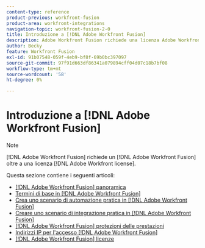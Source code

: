 ```yaml
---
content-type: reference
product-previous: workfront-fusion
product-area: workfront-integrations
navigation-topic: workfront-fusion-2-0
title: Introduzione a [!DNL Adobe Workfront Fusion]
description: Adobe Workfront Fusion richiede una licenza Adobe Workfront Fusion oltre a una licenza Adobe Workfront.
author: Becky
feature: Workfront Fusion
exl-id: 91b07548-059f-4eb9-bf8f-69b0bc397097
source-git-commit: 97f91d663df86341a079894cff04d07c18b7bf08
workflow-type: tm+mt
source-wordcount: '58'
ht-degree: 0%

---
```


# Introduzione a [!DNL Adobe Workfront Fusion]

>[!NOTE]
>
>[!DNL Adobe Workfront Fusion] richiede un [!DNL Adobe Workfront Fusion] oltre a una licenza [!DNL Adobe Workfront license].

Questa sezione contiene i seguenti articoli:

* [[!DNL Adobe Workfront Fusion] panoramica](../../workfront-fusion/get-started/workfront-fusion-overview.md)
* [Termini di base in [!DNL Adobe Workfront Fusion]](../../workfront-fusion/get-started/basic-terms.md)
* [Crea uno scenario di automazione pratica in [!DNL Adobe Workfront Fusion]](../../workfront-fusion/get-started/create-a-practice-automation-scenario.md)
* [Creare uno scenario di integrazione pratica in [!DNL Adobe Workfront Fusion]](../../workfront-fusion/get-started/create-a-practice-scenario.md)
* [[!DNL Adobe Workfront Fusion] protezioni delle prestazioni](../../workfront-fusion/get-started/fusion-performance-guardrails.md)
* [Indirizzi IP per l&#39;accesso [!DNL Adobe Workfront Fusion]](../../workfront-fusion/get-started/ip-addresses-for-fusion.md)
* [[!DNL Adobe Workfront Fusion] licenze](../../workfront-fusion/get-started/license-automation-vs-integration.md)
